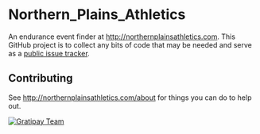 # Northern_Plains_Athletics
An endurance event finder at http://northernplainsathletics.com.  This GitHub project is to collect any bits of code that may be needed and serve as a [public issue tracker](https://github.com/mattbk/Northern_Plains_Athletics/issues).

## Contributing
See http://northernplainsathletics.com/about for things you can do to help out.

[![Gratipay Team](https://img.shields.io/gratipay/team/northern-plains-athletics.svg)]()
